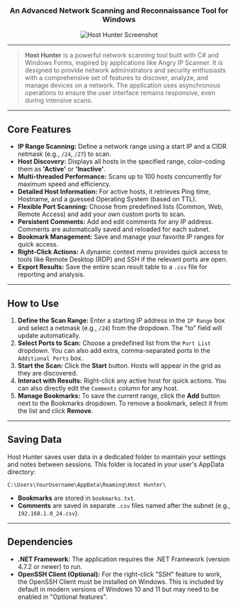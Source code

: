 <div align="center">

### An Advanced Network Scanning and Reconnaissance Tool for Windows

![Host Hunter Screenshot](https://i.imgur.com/FiZHw1x.png) 

</div>

---

> **Host Hunter** is a powerful network scanning tool built with C# and Windows Forms, inspired by applications like Angry IP Scanner. It is designed to provide network administrators and security enthusiasts with a comprehensive set of features to discover, analyze, and manage devices on a network. The application uses asynchronous operations to ensure the user interface remains responsive, even during intensive scans.

---

## Core Features

* **IP Range Scanning:** Define a network range using a start IP and a CIDR netmask (e.g., `/24`, `/27`) to scan.
* **Host Discovery:** Displays all hosts in the specified range, color-coding them as **'Active'** or **'Inactive'**.
* **Multi-threaded Performance:** Scans up to 100 hosts concurrently for maximum speed and efficiency.
* **Detailed Host Information:** For active hosts, it retrieves Ping time, Hostname, and a guessed Operating System (based on TTL).
* **Flexible Port Scanning:** Choose from predefined lists (Common, Web, Remote Access) and add your own custom ports to scan.
* **Persistent Comments:** Add and edit comments for any IP address. Comments are automatically saved and reloaded for each subnet.
* **Bookmark Management:** Save and manage your favorite IP ranges for quick access.
* **Right-Click Actions:** A dynamic context menu provides quick access to tools like Remote Desktop (RDP) and SSH if the relevant ports are open.
* **Export Results:** Save the entire scan result table to a `.csv` file for reporting and analysis.

---

## How to Use

1.  **Define the Scan Range:** Enter a starting IP address in the `IP Range` box and select a netmask (e.g., `/24`) from the dropdown. The "to" field will update automatically.
2.  **Select Ports to Scan:** Choose a predefined list from the `Port List` dropdown. You can also add extra, comma-separated ports in the `Additional Ports` box.
3.  **Start the Scan:** Click the **Start** button. Hosts will appear in the grid as they are discovered.
4.  **Interact with Results:** Right-click any active host for quick actions. You can also directly edit the `Comments` column for any host.
5.  **Manage Bookmarks:** To save the current range, click the **Add** button next to the Bookmarks dropdown. To remove a bookmark, select it from the list and click **Remove**.

---

## Saving Data

Host Hunter saves user data in a dedicated folder to maintain your settings and notes between sessions. This folder is located in your user's AppData directory:

`C:\Users\YourUsername\AppData\Roaming\Host Hunter\`

* **Bookmarks** are stored in `bookmarks.txt`.
* **Comments** are saved in separate `.csv` files named after the subnet (e.g., `192.168.1.0_24.csv`).

---

## Dependencies

* **.NET Framework:** The application requires the .NET Framework (version 4.7.2 or newer) to run.
* **OpenSSH Client (Optional):** For the right-click "SSH" feature to work, the OpenSSH Client must be installed on Windows. This is included by default in modern versions of Windows 10 and 11 but may need to be enabled in "Optional features".
